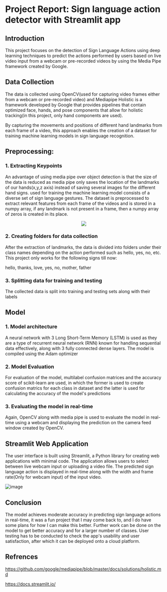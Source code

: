 # Project Report: Sign language action detector with Streamlit app

## Introduction
This project focuses on the detection of Sign Language Actions using deep learning techniques to predict the actions performed by users based on live video input from a webcam or pre-recorded videos by using the Media Pipe framework created by Google.

## Data Collection
The data is collected using OpenCV(used for capturing video frames either from a webcam or pre-recorded video) and  Mediapipe Holistic is a framework developed by Google that 
provides pipelines that contain optimized face, hands, and pose components that allow for holistic tracking(in this project, only hand components are used).

By capturing the movements and positions of different hand landmarks from each frame of a video, this approach enables the creation of a dataset for training machine learning models in sign language recognition.

## Preprocessing:
### 1. Extracting Keypoints
An advantage of using media pipe over object detection is that the size of the data is reduced as media pipe only saves the location of the landmarks of our hands(x,y,z axis) instead of saving several images for the different hand signs.
used for training the machine learning model consists of a diverse set of sign language gestures. The dataset is preprocessed to extract relevant features from each frame of the videos and is stored in a numpy array, if any landmark is not present in a frame, 
then a numpy array of zeros is created in its place.


<p align="center">
  <img src="https://th.bing.com/th/id/OIP.fMBLvkdLbg0MEfv7KbJZjQAAAA?rs=1&pid=ImgDetMain" />
</p>

### 2. Creating folders for data collection
After the extraction of landmarks, the data is divided into folders under their class names depending on the action performed such as hello, yes, no, etc. 
This project only works for the following signs till now:

hello, thanks, love, yes, no, mother, father

### 3. Splitting data for training and testing
The collected data is split into training and testing sets along with their labels

## Model
### 1. Model architecture
A neural network with 3 Long Short-Term Memory (LSTM) is used as they are a type of recurrent neural network (RNN) known for handling sequential data effectively, along with 3 fully connected dense layers. The model is compiled using the Adam optimizer

### 2. Model Evaluation
For evaluation of the model, multilabel confusion matrices and the accuracy score of scikit-learn are used, in which the former is used to create confusion matrics for each class in dataset 
and the latter is used for calculating the accuracy of the model's predictions

### 3. Evaluating the model in real-time
Again, OpenCV along with media pipe is used to evaluate the model in real-time using a webcam and displaying the prediction on the camera feed window created by OpenCV.

## Streamlit Web Application
The user interface is built using Streamlit, a Python library for creating web applications with minimal code. 
The application allows users to select between live webcam input or uploading a video file. The predicted sign language action is displayed in real-time along with the width and frame rate(Only for webcam input) of the input video.

![image](https://github.com/akshat448/sign_language_action_detector/assets/129832161/f0d0fc49-181b-4764-a3eb-09b057d3dc85)

## Conclusion
The model achieves moderate accuracy in predicting sign language actions in real-time, it was a fun project that I may come back to, and I do have some plans for how I can make this better.
Further work can be done on the model to get better accuracy and for a larger number of classes. User testing has to be conducted to check the app's usability and user satisfaction, after which it can be deployed onto a cloud platform.

## Refrences
https://github.com/google/mediapipe/blob/master/docs/solutions/holistic.md

https://docs.streamlit.io/

